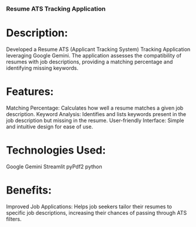 ### Resume ATS Tracking Application

# Description:

Developed a Resume ATS (Applicant Tracking System) Tracking Application leveraging Google Gemini. The application assesses the compatibility of resumes with job descriptions, providing a matching percentage and identifying missing keywords.

# Features:

Matching Percentage: Calculates how well a resume matches a given job description.
Keyword Analysis: Identifies and lists keywords present in the job description but missing in the resume.
User-friendly Interface: Simple and intuitive design for ease of use.
# Technologies Used:

Google Gemini
Streamlit
pyPdf2
python

# Benefits:

Improved Job Applications: Helps job seekers tailor their resumes to specific job descriptions, increasing their chances of passing through ATS filters.
